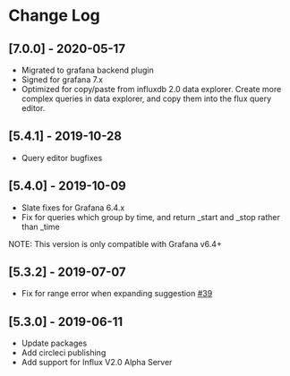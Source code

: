 # Change Log
##

## [7.0.0] - 2020-05-17

- Migrated to grafana backend plugin
- Signed for grafana 7.x
- Optimized for copy/paste from influxdb 2.0 data explorer.
  Create more complex queries in data explorer, and copy them into the flux query editor.

## [5.4.1] - 2019-10-28

- Query editor bugfixes

## [5.4.0] - 2019-10-09

- Slate fixes for Grafana 6.4.x
- Fix for queries which group by time, and return _start and _stop rather than _time

NOTE: This version is only compatible with Grafana v6.4+

## [5.3.2] - 2019-07-07

- Fix for range error when expanding suggestion [#39](https://github.com/grafana/influxdb-flux-datasource/pull/39)

## [5.3.0] - 2019-06-11

- Update packages
- Add circleci publishing
- Add support for Influx V2.0 Alpha Server
